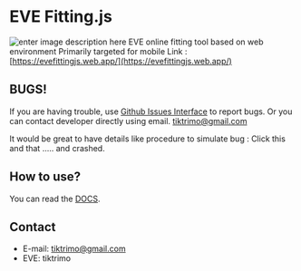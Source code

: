 # EVE Fitting.js

![enter image description here](https://github.com/tiktrimo/EVE-Fitting.js/blob/master/DOCS/HeadforReadme.png?raw=true)
EVE online fitting tool based on web environment Primarily targeted for mobile
Link : [https://evefittingjs.web.app/](https://evefittingjs.web.app/)

## BUGS!

If you are having trouble, use [Github Issues Interface](https://github.com/tiktrimo/EVE-Fitting.js/issues) to report bugs.
Or you can contact developer directly using email. tiktrimo@gmail.com

It would be great to have details like
procedure to simulate bug : Click this and that ..... and crashed.

## How to use?

You can read the [DOCS](https://github.com/tiktrimo/EVE-Fitting.js/blob/master/DOCS/DOCS.md).

## Contact

- E-mail: tiktrimo@gmail.com
- EVE: tiktrimo

